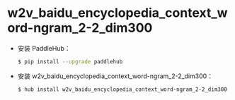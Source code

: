 # w2v_baidu_encyclopedia_context_word-ngram_2-2_dim300
* 安装 PaddleHub：

    ```bash
    $ pip install --upgrade paddlehub
    ```

* 安装 w2v_baidu_encyclopedia_context_word-ngram_2-2_dim300：

    ```bash
    $ hub install w2v_baidu_encyclopedia_context_word-ngram_2-2_dim300
    ```
